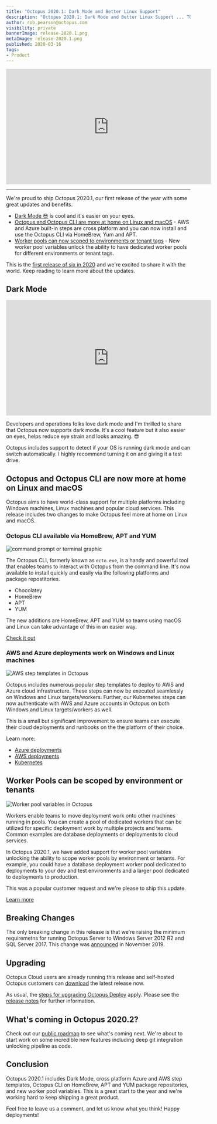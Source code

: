 ```yaml
---
title: "Octopus 2020.1: Dark Mode and Better Linux Support"
description: "Octopus 2020.1: Dark Mode and Better Linux Support ... TODO"
author: rob.pearson@octopus.com
visibility: private
bannerImage: release-2020.1.png
metaImage: release-2020.1.png
published: 2020-03-16
tags:
- Product
---
```


<iframe width="560" height="315" src="https://www.youtube.com/embed/TODO" frameborder="0" allowfullscreen></iframe>

---

We're proud to ship Octopus 2020.1, our first release of the year with some great updates and benefits. 

* [Dark Mode 😎](blog/2020-03/octopus-release-2020-1/index.md#dark-mode) is cool and it's easier on your eyes.
* [Octopus and Octopus CLI are more at home on Linux and macOS](blog/2020-03/octopus-release-2020-1/index.md#octopus-and-octopus-cli-are-now-more-at-home-on-linux-and-macos) - AWS and Azure built-in steps are cross platform and you can now install and use the Octopus CLI via HomeBrew, Yum and APT. 
* [Worker pools can now scoped to environments or tenant tags](blog/2020-03/octopus-release-2020-1/index.md#worker-pools-can-be-scoped-by-environment-or-tenants) - New worker pool variables unlock the ability to have dedicated worker pools for different environments or tenant tags.

This is the [first release of six in 2020](/blog/2020-03/releases-and-lts/index.md) and we're excited to share it with the world. Keep reading to learn more about the updates. 

## Dark Mode

<iframe width="560" height="315" src="https://www.youtube.com/embed/TODO" frameborder="0" allowfullscreen></iframe>

Developers and operations folks love dark mode and I'm thrilled to share that Octopus now supports dark mode. It's a cool feature but it also easier on eyes, helps reduce eye strain and looks amazing. 😎

Octopus includes support to detect if your OS is running dark mode and can switch automatically. I highly recommend turning it on and giving it a test drive.

## Octopus and Octopus CLI are now more at home on Linux and macOS

Octopus aims to have world-class support for multiple platforms including Windows machines, Linux machines and popular cloud services. This release includes two changes to make Octopus feel more at home on Linux and macOS.

### Octopus CLI available via HomeBrew, APT and YUM 

![command prompt or terminal graphic](octopus-cli-xplat.png)

The Octopus CLI, formerly known as `octo.exe`, is a handy and powerful tool that enables teams to interact with Octopus from the command line. It's now available to install quickly and easily via the following platforms and package repostitories. 

* Chocolatey
* HomeBrew 
* APT
* YUM 

The new additions are HomeBrew, APT and YUM so teams using macOS and Linux can take advantage of this in an easier way.

[Check it out](https://octopus.com/downloads/octopuscli)

### AWS and Azure deployments work on Windows and Linux machines

![AWS step templates in Octopus](aws-step-templates.png)

Octopus includes numerous popular step templates to deploy to AWS and Azure cloud infrastructure. These steps can now be executed seamlessly on Windows and Linux targets/workers. Further, our Kubernetes steps can now authenticate with AWS and Azure accounts in Octopus on both Windows and Linux targets/workers as well. 

This is a small but significant improvement to ensure teams can execute their cloud deployments and runbooks on the the platform of their choice.

Learn more: 
* [Azure deployments](https://octopus.com/docs/deployment-examples/azure-deployments)
* [AWS deployments](https://octopus.com/docs/deployment-examples/aws-deployments)
* [Kubernetes](https://octopus.com/docs/deployment-examples/kubernetes-deployments)

## Worker Pools can be scoped by environment or tenants

![Worker pool variables in Octopus](worker-pool-variables.png)

Workers enable teams to move deployment work onto other machines running in pools. You can create a pool of dedicated workers that can be utilized for specific deployment work by multiple projects and teams. Common examples are database deployments or deployments to cloud services.

In Octopus 2020.1, we have added support for worker pool variables unlocking the ability to scope worker pools by environment or tenants. For example, you could have a database deployment worker pool dedicated to deployments to your dev and test environments and a larger pool dedicated to deployments to production. 

This was a popular customer request and we're please to ship this update.

[Learn more](https://octopus.com/docs/projects/variables/worker-pool-variables)

## Breaking Changes

The only breaking change in this release is that we're raising the minimum requiremetns for running Octopus Server to Windows Server 2012 R2 and SQL Server 2017. This change was [announced](https://octopus.com/blog/raising-minimum-requirements-for-octopus-server) in November 2019.

## Upgrading

Octopus Cloud users are already running this release and self-hosted Octopus customers can [download](https://octopus.com/downloads/2020.1.0) the latest release now.  

As usual, the [steps for upgrading Octopus Deploy](https://octopus.com/docs/administration/upgrading) apply. Please see the [release notes](https://octopus.com/downloads/compare?to=2020.1.0) for further information. 

## What's coming in Octopus 2020.2?

Check out our [public roadmap](https://octopus.com/roadmap) to see what's coming next. We're about to start work on some incredible new features including deep git integration unlocking pipeline as code.

## Conclusion

Octopus 2020.1 includes Dark Mode, cross platform Azure and AWS step templates, Octopus CLI on HomeBrew, APT and YUM package repositories, and new worker pool variables. This is a great start to the year and we're working hard to keep shipping a great product.

Feel free to leave us a comment, and let us know what you think! Happy deployments!